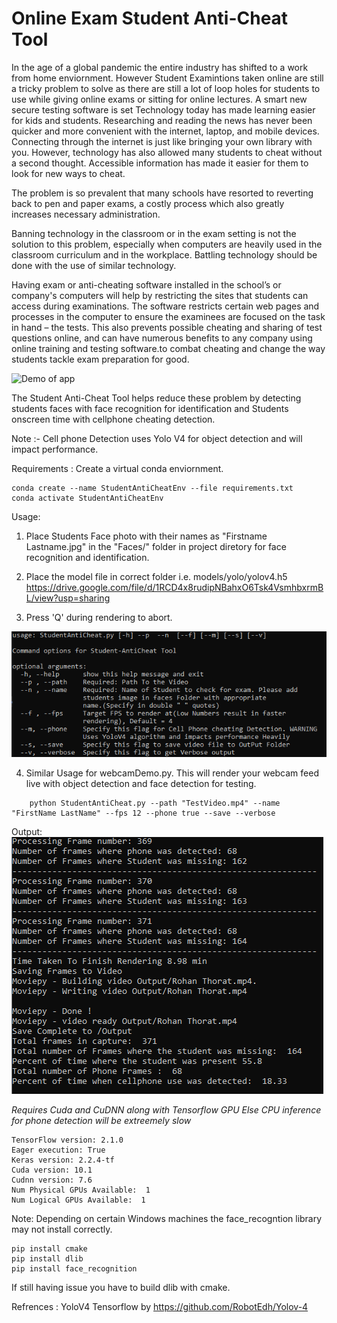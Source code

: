 ﻿# Online Exam Student Anti-Cheat Tool

In the age of a global pandemic the entire industry has shifted to a work from home enviornment. However Student Examintions taken online are still a tricky problem to solve as there are still a lot of loop holes for students to use while giving online exams or sitting for online lectures.
A smart new secure testing software is set 
Technology today has made learning easier for kids and students. Researching and reading the news has never been quicker and more convenient with the internet, laptop, and mobile devices. Connecting through the internet is just like bringing your own library with you. However, technology has also allowed many students to cheat without a second thought. Accessible information has made it easier for them to look for new ways to cheat.

The problem is so prevalent that many schools have resorted to reverting back to pen and paper exams, a costly process which also greatly increases necessary administration.

Banning technology in the classroom or in the exam setting is not the solution to this problem, especially when computers are heavily used in the classroom curriculum and in the workplace. Battling technology should be done with the use of similar technology.

Having exam or anti-cheating software installed in the school’s or company's computers will help by restricting the sites that students can access during examinations. The software restricts certain web pages and processes in the computer to ensure the examinees are focused on the task in hand – the tests. This also prevents possible cheating and sharing of test questions online, and can have numerous benefits to any company using online training and testing software.to combat cheating and change the way students tackle exam preparation for good.


![Demo of app](https://github.com/Zorrat/Student-Online-Exam-AntiCheat-Tool/blob/master/models/images/demo.gif)

The Student Anti-Cheat Tool helps reduce these problem by detecting students faces with face recognition for identification and 
Students onscreen time with cellphone cheating detection.



Note :- Cell phone Detection uses Yolo V4 for object detection and will impact performance.
 
Requirements :
Create a virtual conda enviornment.

    conda create --name StudentAntiCheatEnv --file requirements.txt
    conda activate StudentAntiCheatEnv
Usage:
1) Place Students Face photo with their names as "Firstname Lastname.jpg"  in the "Faces/"  folder in project diretory for face recognition and identification.

2) Place the model file in correct folder i.e.
models/yolo/yolov4.h5
https://drive.google.com/file/d/1RCD4x8rudipNBahxO6Tsk4VsmhbxrmBL/view?usp=sharing

3) Press 'Q' during rendering to abort.

![Help](https://github.com/Zorrat/Student-Online-Exam-AntiCheat-Tool/blob/master/models/images/Capture.PNG)


4) Similar Usage for webcamDemo.py. This will render your webcam feed live with object detection and face detection for testing.
```
    python StudentAntiCheat.py --path "TestVideo.mp4" --name "FirstName LastName" --fps 12 --phone true --save --verbose
 ```       

   
Output:
![Output](https://github.com/Zorrat/Student-Online-Exam-AntiCheat-Tool/blob/master/models/images/verbose-final-output.PNG)



*Requires Cuda and CuDNN along with Tensorflow GPU Else CPU inference for phone detection will be extreemely slow*
```
TensorFlow version: 2.1.0
Eager execution: True
Keras version: 2.2.4-tf
Cuda version: 10.1
Cudnn version: 7.6
Num Physical GPUs Available:  1
Num Logical GPUs Available:  1
```

Note: Depending on certain Windows machines the face_recogntion library may not install correctly.

```
pip install cmake
pip install dlib
pip install face_recognition
```
If still having issue you have to build dlib with cmake.

Refrences :
YoloV4 Tensorflow by 
https://github.com/RobotEdh/Yolov-4
